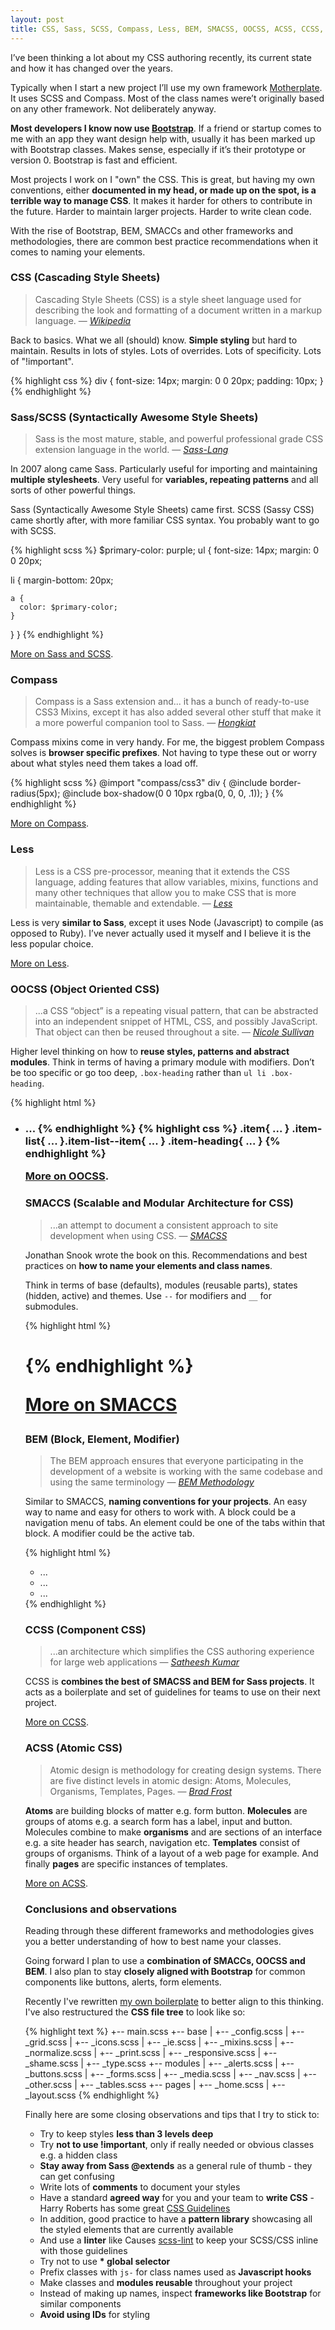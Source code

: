 ```yaml
---
layout: post
title: CSS, Sass, SCSS, Compass, Less, BEM, SMACSS, OOCSS, ACSS, CCSS, WTFSS?
---
```


I’ve been thinking a lot about my CSS authoring recently, its current state and how it has changed over the years.

Typically when I start a new project I’ll use my own framework [Motherplate](https://github.com/leemunroe/motherplate). It uses SCSS and Compass. Most of the class names were’t originally based on any other framework. Not deliberately anyway.

**Most developers I know now use [Bootstrap](http://getbootstrap.com/)**. If a friend or startup comes to me with an app  they want design help with, usually it has been marked up with Bootstrap classes. Makes sense, especially if it’s their prototype or version 0. Bootstrap is fast and efficient.

Most projects I work on I "own" the CSS. This is great, but having my own conventions, either **documented in my head, or made up on the spot, is a terrible way to manage CSS**. It makes it harder for others to contribute in the future. Harder to maintain larger projects. Harder to write clean code.

With the rise of Bootstrap, BEM, SMACCs and other frameworks and methodologies, there are common best practice recommendations when it comes to naming your elements.

### CSS (Cascading Style Sheets)

> Cascading Style Sheets (CSS) is a style sheet language used for describing the look and formatting of a document written in a markup language.
> — <cite>[Wikipedia](http://en.wikipedia.org/wiki/Cascading_Style_Sheets)</cite>

Back to basics. What we all (should) know. **Simple styling** but hard to maintain. Results in lots of styles. Lots of overrides. Lots of specificity. Lots of "!important".

{% highlight css %}
div {
  font-size: 14px;
  margin: 0 0 20px;
  padding: 10px;
}
{% endhighlight %}

### Sass/SCSS (Syntactically Awesome Style Sheets)

> Sass is the most mature, stable, and powerful professional grade CSS extension language in the world.
> — <cite><a href="http://sass-lang.com/">Sass-Lang</a></cite>

In 2007 along came Sass. Particularly useful for importing and maintaining **multiple stylesheets**. Very useful for **variables, repeating patterns** and all sorts of other powerful things.

Sass (Syntactically Awesome Style Sheets) came first. SCSS (Sassy CSS) came shortly after, with more familiar CSS syntax. You probably want to go with SCSS.

{% highlight scss %}
$primary-color: purple;
ul {
  font-size: 14px;
  margin: 0 0 20px;

  li {
    margin-bottom: 20px;

    a {
      color: $primary-color;
    }
  }
}
{% endhighlight %}

[More on Sass and SCSS](http://sass-lang.com/).

### Compass

> Compass is a Sass extension and... it has a bunch of ready-to-use CSS3 Mixins, except it has also added several other stuff that make it a more powerful companion tool to Sass.
> — <cite><a href="http://www.hongkiat.com/blog/saas-compass/">Hongkiat</a></cite>

Compass mixins come in very handy. For me, the biggest problem Compass solves is **browser specific prefixes**. Not having to type these out or worry about what styles need them takes a load off.

{% highlight scss %}
@import "compass/css3"
div {
  @include border-radius(5px);
  @include box-shadow(0 0 10px rgba(0, 0, 0, .1));
}
{% endhighlight %}

[More on Compass](http://compass-style.org/).

### Less

> Less is a CSS pre-processor, meaning that it extends the CSS language, adding features that allow variables, mixins, functions and many other techniques that allow you to make CSS that is more maintainable, themable and extendable.
> — <cite><a href="http://lesscss.org/">Less</a></cite>

Less is very **similar to Sass**, except it uses Node (Javascript) to compile (as opposed to Ruby). I’ve never actually used it myself and I believe it is the less popular choice.

[More on Less](http://lesscss.org/).

### OOCSS (Object Oriented CSS)

> ...a CSS “object” is a repeating visual pattern, that can be abstracted into an independent snippet of HTML, CSS, and possibly JavaScript. That object can then be reused throughout a site.
> — <cite><a href="https://github.com/stubbornella/oocss/wiki">Nicole Sullivan</a></cite>

Higher level thinking on how to **reuse styles, patterns and abstract modules**. Think in terms of having a primary module with modifiers. Don’t be too specific or go too deep, `.box-heading` rather than `ul li .box-heading`.

{% highlight html %}
<div class="item">
  <ul class="item-list">
    <li class="item-list--item">
      <h3 class="item-heading">...
{% endhighlight %}
{% highlight css %}
.item{
  ...
}
.item-list{
  ...
}.item-list--item{
  ...
}
.item-heading{
  ...
}
{% endhighlight %}

<a href="http://appendto.com/2014/04/oocss/">More on OOCSS</a>.

### SMACCS (Scalable and Modular Architecture for CSS)

> ...an attempt to document a consistent approach to site development when using CSS.
> — <cite><a href="https://smacss.com/">SMACSS</a></cite>

Jonathan Snook wrote the book on this. Recommendations and best practices on **how to name your elements and class names**.

Think in terms of base (defaults), modules (reusable parts), states (hidden, active) and themes. Use `--` for modifiers and `__` for submodules.

{% highlight html %}
<div class=“container”>
  <div class=“container-header”>
    <div class=“container-header__title”>
      <h1 class=“container-header__title--home”>
{% endhighlight %}

<a href="https://smacss.com/">More on SMACCS</a>

### BEM (Block, Element, Modifier)

> The BEM approach ensures that everyone participating in the development of a website is working with the same codebase and using the same terminology
> — <cite><a href="https://bem.info/method/">BEM Methodology</a></cite>

Similar to SMACCS, **naming conventions for your projects**. An easy way to name and easy for others to work with. A block could be a navigation menu of tabs. An element could be one of the tabs within that block. A modifier could be the active tab.

{% highlight html %}
<ul class="menu">
  <li class="menu__item">...</li>
  <li class="menu__item_state_current">...</li>
  <li class="menu__item">...</li>
</ul>
{% endhighlight %}

### CCSS (Component CSS)

> ...an architecture which simplifies the CSS authoring experience for large web applications
> — <cite><a href="https://github.com/sathify/CCSS">Satheesh Kumar</a></cite>

CCSS is **combines the best of SMACSS and BEM for Sass projects**. It acts as a boilerplate and set of guidelines for teams to use on their next project.

<a href="https://github.com/sathify/CCSS">More on CCSS</a>.

### ACSS (Atomic CSS)

> Atomic design is methodology for creating design systems. There are five distinct levels in atomic design: Atoms, Molecules, Organisms, Templates, Pages.
> — <cite><a href="http://bradfrost.com/blog/post/atomic-web-design/">Brad Frost</a></cite>

**Atoms** are building blocks of matter e.g. form button. **Molecules** are groups of atoms e.g. a search form has a label, input and button. Molecules combine to make **organisms** and are sections of an interface e.g. a site header has search, navigation etc. **Templates** consist of groups of organisms. Think of a layout of a web page for example. And finally **pages** are specific instances of templates.

<a href="http://patternlab.io/about.html">More on ACSS</a>.

### Conclusions and observations

Reading through these different frameworks and methodologies gives you a better understanding of how to best name your classes.

Going forward I plan to use a **combination of SMACCs, OOCSS and BEM**. I also plan to stay **closely aligned with Bootstrap** for common components like buttons, alerts, form elements.

Recently I've rewritten [my own boilerplate](https://github.com/leemunroe/motherplate) to better align to this thinking. I've also restructured the **CSS file tree** to look like so:

{% highlight text %}
+-- main.scss
+-- base
|   +-- _config.scss
|   +-- _grid.scss
|   +-- _icons.scss
|   +-- _ie.scss
|   +-- _mixins.scss
|   +-- _normalize.scss
|   +-- _print.scss
|   +-- _responsive.scss
|   +-- _shame.scss
|   +-- _type.scss
+-- modules
|   +-- _alerts.scss
|   +-- _buttons.scss
|   +-- _forms.scss
|   +-- _media.scss
|   +-- _nav.scss
|   +-- _other.scss
|   +-- _tables.scss
+-- pages
|   +-- _home.scss
|   +-- _layout.scss
{% endhighlight %}

Finally here are some closing observations and tips that I try to stick to:

* Try to keep styles **less than 3 levels deep**
* Try **not to use !important**, only if really needed or obvious classes e.g. a hidden class
* **Stay away from Sass @extends** as a general rule of thumb - they can get confusing
* Write lots of **comments** to document your styles
* Have a standard **agreed way** for you and your team to **write CSS** - Harry Roberts has some great [CSS Guidelines](http://cssguidelin.es/)
* In addition, good practice to have a **pattern library** showcasing all the styled elements that are currently available
* And use a **linter** like Causes [scss-lint](https://github.com/causes/scss-lint) to keep your SCSS/CSS inline with those guidelines
* Try not to use **&#42; global selector**
* Prefix classes with `js-` for class names used as **Javascript hooks**
* Make classes and **modules reusable** throughout your project
* Instead of making up names, inspect **frameworks like Bootstrap** for similar components
* **Avoid using IDs** for styling

